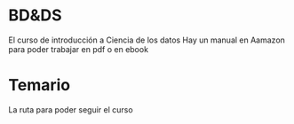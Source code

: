# BD&DS
El curso de introducción a Ciencia de los datos
Hay un manual en Aamazon para poder trabajar en pdf o en ebook



# Temario
La ruta para poder seguir el curso 
```markdown

